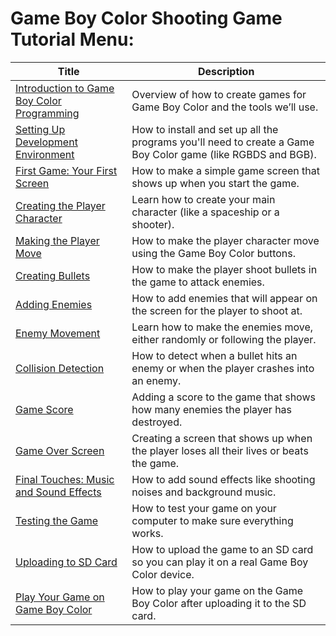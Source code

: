 # Game Boy Color Shooting Game Tutorial Menu:

| Title | Description |
|-------|-------------|
| [Introduction to Game Boy Color Programming](https://github.com/potatoscript/gameboy/wiki/Introduction) | Overview of how to create games for Game Boy Color and the tools we’ll use. |
| [Setting Up Development Environment](https://github.com/potatoscript/gameboy/wiki/Setup) | How to install and set up all the programs you'll need to create a Game Boy Color game (like RGBDS and BGB). |
| [First Game: Your First Screen](https://github.com/potatoscript/gameboy/wiki/FirstScreen) | How to make a simple game screen that shows up when you start the game. |
| [Creating the Player Character](https://github.com/potatoscript/gameboy/wiki/PlayerCharacter) | Learn how to create your main character (like a spaceship or a shooter). |
| [Making the Player Move](https://github.com/potatoscript/gameboy/wiki/PlayerMovement) | How to make the player character move using the Game Boy Color buttons. |
| [Creating Bullets](https://github.com/potatoscript/gameboy/wiki/Bullets) | How to make the player shoot bullets in the game to attack enemies. |
| [Adding Enemies](https://github.com/potatoscript/gameboy/wiki/Enemies) | How to add enemies that will appear on the screen for the player to shoot at. |
| [Enemy Movement](https://github.com/potatoscript/gameboy/wiki/EnemyMovement) | Learn how to make the enemies move, either randomly or following the player. |
| [Collision Detection](https://github.com/potatoscript/gameboy/wiki/CollisionDetection) | How to detect when a bullet hits an enemy or when the player crashes into an enemy. |
| [Game Score](https://github.com/potatoscript/gameboy/wiki/Score) | Adding a score to the game that shows how many enemies the player has destroyed. |
| [Game Over Screen](https://github.com/potatoscript/gameboy/wiki/GameOverScreen) | Creating a screen that shows up when the player loses all their lives or beats the game. |
| [Final Touches: Music and Sound Effects](https://github.com/potatoscript/gameboy/wiki/Sound) | How to add sound effects like shooting noises and background music. |
| [Testing the Game](https://github.com/potatoscript/gameboy/wiki/Testing) | How to test your game on your computer to make sure everything works. |
| [Uploading to SD Card](https://github.com/potatoscript/gameboy/wiki/Upload) | How to upload the game to an SD card so you can play it on a real Game Boy Color device. |
| [Play Your Game on Game Boy Color](https://github.com/potatoscript/gameboy/wiki/PlayOnDevice) | How to play your game on the Game Boy Color after uploading it to the SD card. |
